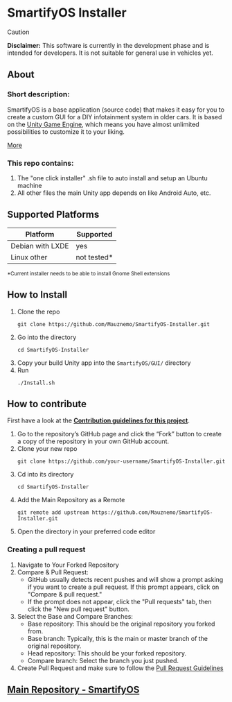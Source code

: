 # SmartifyOS Installer

>[!CAUTION]
>**Disclaimer:** This software is currently in the development phase and is intended for developers. It is not suitable for general use in vehicles yet.

## About

### Short description:
SmartifyOS is a base application (source code) that makes it easy for you to create a custom GUI for a DIY infotainment system in older cars. It is based on the [Unity Game Engine](https://unity.com/), which means you have almost unlimited possibilities to customize it to your liking.

[More](https://smartify-os.com/about)

### This repo contains:
1. The "one click installer" .sh file to auto install and setup an Ubuntu machine
2. All other files the main Unity app depends on like Android Auto, etc.


## Supported Platforms
| Platform         | Supported   |
| ---------------- | ----------- |
| Debian with LXDE | yes         |
| Linux other      | not tested* |

<sub>*Current installer needs to be able to install Gnome Shell extensions</sub>

## How to Install
1. Clone the repo 
   ```
   git clone https://github.com/Mauznemo/SmartifyOS-Installer.git
   ```
2. Go into the directory 
   ```
   cd SmartifyOS-Installer
   ```
3. Copy your build Unity app into the `SmartifyOS/GUI/` directory
4. Run
   ```
   ./Install.sh
   ```

## How to contribute
First have a look at the **[Contribution guidelines for this project](CONTRIBUTING.md)**.

1. Go to the repository’s GitHub page and click the “Fork” button to create a copy of the repository in your own GitHub account.
2. Clone your new repo
   ```
   git clone https://github.com/your-username/SmartifyOS-Installer.git
   ```
1. Cd into its directory
   ```
   cd SmartifyOS-Installer
   ```
2. Add the Main Repository as a Remote
   ```
   git remote add upstream https://github.com/Mauznemo/SmartifyOS-Installer.git
   ```
2. Open the directory in your preferred code editor

### Creating a pull request

1. Navigate to Your Forked Repository
2. Compare & Pull Request:
   - GitHub usually detects recent pushes and will show a prompt asking if you want to create a pull request. If this prompt appears, click on "Compare & pull request."
   - If the prompt does not appear, click the "Pull requests" tab, then click the "New pull request" button.
3. Select the Base and Compare Branches:
   - Base repository: This should be the original repository you forked from.
   - Base branch: Typically, this is the main or master branch of the original repository.
   - Head repository: This should be your forked repository.
   - Compare branch: Select the branch you just pushed.
4. Create Pull Request and make sure to follow the [Pull Request Guidelines](CONTRIBUTING.md#pull-request-guidelines)

## [Main Repository - SmartifyOS](https://github.com/Mauznemo/SmartifyOS)